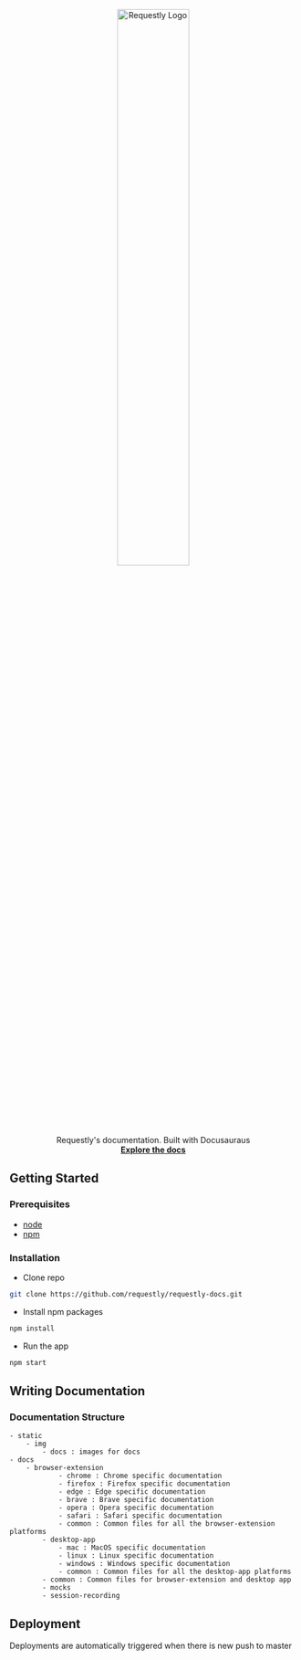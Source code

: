 <p align="center"><img src="https://user-images.githubusercontent.com/16779465/194505910-b6a7be70-df20-4b1a-9730-06a48cdd75ac.png" alt="Requestly Logo" width="50%"/></p>

<h3 align="center"></h3>

<p align="center">
    Requestly's documentation. Built with Docusauraus
    <br />
    <a href="https://docs.requestly.io"><strong>Explore the docs</strong></a>
</p>

## Getting Started

### Prerequisites
- [node](https://nodejs.org/en/)
- [npm](https://www.npmjs.com/)


### Installation
- Clone repo
```sh
git clone https://github.com/requestly/requestly-docs.git
```

- Install npm packages
```sh
npm install
```

- Run the app
```sh
npm start
```

## Writing Documentation

### Documentation Structure
```
- static
    - img
        - docs : images for docs
- docs
    - browser-extension
            - chrome : Chrome specific documentation
            - firefox : Firefox specific documentation
            - edge : Edge specific documentation
            - brave : Brave specific documentation
            - opera : Opera specific documentation
            - safari : Safari specific documentation
            - common : Common files for all the browser-extension platforms
        - desktop-app
            - mac : MacOS specific documentation
            - linux : Linux specific documentation
            - windows : Windows specific documentation
            - common : Common files for all the desktop-app platforms
        - common : Common files for browser-extension and desktop app
        - mocks
        - session-recording
```

## Deployment
Deployments are automatically triggered when there is new push to master

